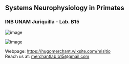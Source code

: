 ## Systems Neurophysiology in Primates 
### INB UNAM Juriquilla - Lab. B15


![image](https://user-images.githubusercontent.com/78177589/187797390-894e8f04-60c7-48f6-ae61-c90f3986dcd8.png)


![image](https://user-images.githubusercontent.com/78177589/187797672-802dd8ff-1249-46d9-ad70-cd078530552f.png)

Webpage: https://hugomerchant.wixsite.com/misitio  
Reach us at: merchantlab.b15@gmail.com
